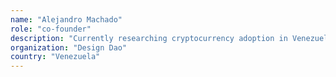```yaml
---
name: "Alejandro Machado"
role: "co-founder"
description: "Currently researching cryptocurrency adoption in VenezuelaCreator designforcrypto.org, wrote design guidelines and performed UX audits for five dapps: Peepeth, Cryptokitties, OpenSea, Airswap, BancorResearch / Interviews / Personas building / Copywriter / Design for the new Zeppelin websiteResearch usability improvements for Toshi, both for developers and end users1.5 years as UX Lead - mycs.com. Researched and designed furniture configurator web appsBackground in computer science, including computational complexity theory and machine learning"
organization: "Design Dao"
country: "Venezuela"
---
```

